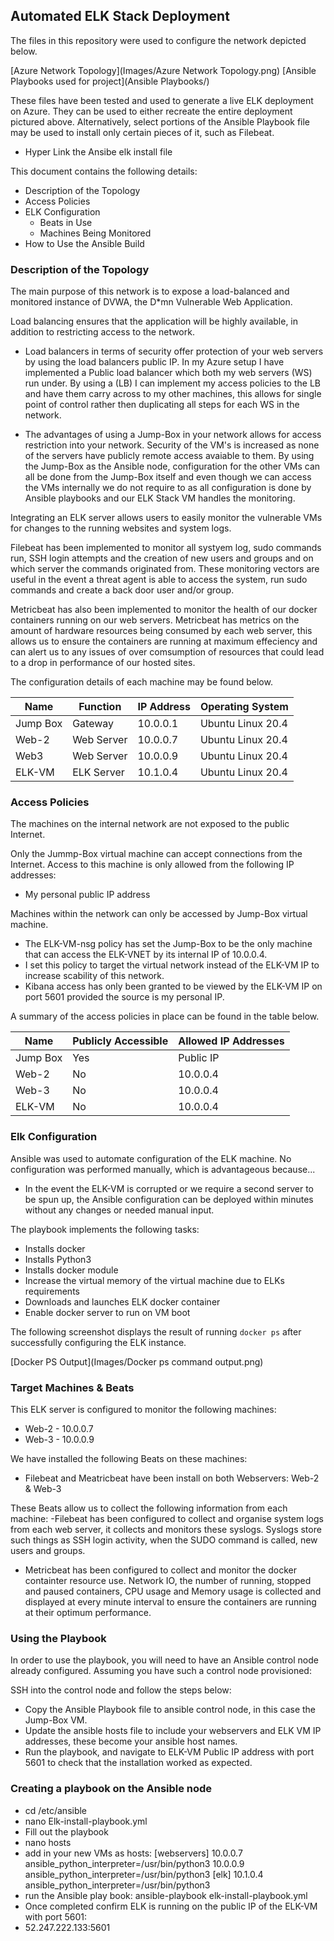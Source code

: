## Automated ELK Stack Deployment

The files in this repository were used to configure the network depicted below.

[Azure Network Topology](Images/Azure Network Topology.png)
[Ansible Playbooks used for project](Ansible Playbooks/)

These files have been tested and used to generate a live ELK deployment on Azure. They can be used to either recreate the entire deployment pictured above. Alternatively, select portions of the Ansible Playbook file may be used to install only certain pieces of it, such as Filebeat.

  - Hyper Link the Ansibe elk install file

This document contains the following details:
- Description of the Topology
- Access Policies
- ELK Configuration
  - Beats in Use
  - Machines Being Monitored
- How to Use the Ansible Build


### Description of the Topology

The main purpose of this network is to expose a load-balanced and monitored instance of DVWA, the D*mn Vulnerable Web Application.

Load balancing ensures that the application will be highly available, in addition to restricting access to the network.
- Load balancers in terms of security offer protection of your web servers by using the load balancers public IP. In my Azure setup I have implemented a Public load balancer which both my web servers (WS) run under.
  By using a (LB) I can implement my access policies to the LB and have them carry across to my other machines, this allows for single point of control rather then duplicating all steps for each WS in the network.  

- The advantages of using a Jump-Box in your network allows for access restriction into your network. Security of the VM's is increased as none of the servers have publicly remote access avaiable to them.
  By using the Jump-Box as the Ansible node, configuration for the other VMs can all be done from the Jump-Box itself and even though we can access the VMs internally we do not require to as all configuration is done by Ansible playbooks and our ELK Stack VM handles the monitoring.

Integrating an ELK server allows users to easily monitor the vulnerable VMs for changes to the running websites and system logs. 

Filebeat has been implemented to monitor all systyem log, sudo commands run, SSH login attempts and the creation of new users and groups and on which server the commands originated from. These monitoring vectors are useful in the event a threat agent is able to access the system, run sudo commands and create a back door user and/or group.    

Metricbeat has also been implemented to monitor the health of our docker containers running on our web servers. Metricbeat has metrics on the amount of hardware resources being consumed by each web server, this allows us to ensure the containers are running at maximum effeciency and can alert us to any issues of over comsumption of resources that could lead to a drop in performance of our hosted sites.

The configuration details of each machine may be found below.

| Name     | Function   | IP Address | Operating System |
|----------|------------|------------|------------------|
| Jump Box | Gateway    | 10.0.0.1   | Ubuntu Linux 20.4|
| Web-2    | Web Server | 10.0.0.7   | Ubuntu Linux 20.4|
| Web3     | Web Server | 10.0.0.9   | Ubuntu Linux 20.4|
| ELK-VM   | ELK Server | 10.1.0.4   | Ubuntu Linux 20.4|

### Access Policies

The machines on the internal network are not exposed to the public Internet. 

Only the Jummp-Box virtual machine can accept connections from the Internet. Access to this machine is only allowed from the following IP addresses:
- My personal public IP address

Machines within the network can only be accessed by Jump-Box virtual machine.
- The ELK-VM-nsg policy has set the Jump-Box to be the only machine that can access the ELK-VNET by its internal IP of 10.0.0.4. 
- I set this policy to target the virtual network instead of the ELK-VM IP to increase scability of this network.
- Kibana access has only been granted to be viewed by the ELK-VM IP on port 5601 provided the source is my personal IP.

A summary of the access policies in place can be found in the table below.

| Name     | Publicly Accessible | Allowed IP Addresses |
|----------|---------------------|----------------------|
| Jump Box | Yes                 | Public IP            |
| Web-2    | No                  | 10.0.0.4             |
| Web-3    | No                  | 10.0.0.4             |
| ELK-VM   | No                  | 10.0.0.4             |

### Elk Configuration

Ansible was used to automate configuration of the ELK machine. No configuration was performed manually, which is advantageous because...
- In the event the ELK-VM is corrupted or we require a second server to be spun up, the Ansible configuration can be deployed within minutes without any changes or needed manual input.

The playbook implements the following tasks:
- Installs docker
- Installs Python3
- Installs docker module
- Increase the virtual memory of the virtual machine due to ELKs requirements
- Downloads and launches ELK docker container
- Enable docker server to run on VM boot

The following screenshot displays the result of running `docker ps` after successfully configuring the ELK instance.

[Docker PS Output](Images/Docker ps command output.png)

### Target Machines & Beats
This ELK server is configured to monitor the following machines:
- Web-2 - 10.0.0.7
- Web-3 - 10.0.0.9

We have installed the following Beats on these machines:
- Filebeat and Meatricbeat have been install on both Webservers: Web-2 & Web-3

These Beats allow us to collect the following information from each machine:
-Filebeat has been configured to collect and organise system logs from each web server, it collects and monitors these syslogs. Syslogs store such things as SSH login activity, when the SUDO command is called, new users and groups.
- Metricbeat has been configured to collect and monitor the docker containter resource use. Network IO, the number of running, stopped and paused containers, CPU usage and Memory usage is collected and displayed at every minute interval to ensure the containers are running at their optimum performance.     

### Using the Playbook
In order to use the playbook, you will need to have an Ansible control node already configured. Assuming you have such a control node provisioned: 

SSH into the control node and follow the steps below:
- Copy the Ansible Playbook file to ansible control node, in this case the Jump-Box VM.
- Update the ansible hosts file to include your webservers and ELK VM IP addresses, these become your ansible host names.
- Run the playbook, and navigate to ELK-VM Public IP address with port 5601 to check that the installation worked as expected.

### Creating a playbook on the Ansible node
- cd /etc/ansible
- nano Elk-install-playbook.yml
- Fill out the playbook
- nano hosts
- add in your new VMs as hosts: 
[webservers]
10.0.0.7 ansible_python_interpreter=/usr/bin/python3
10.0.0.9 ansible_python_interpreter=/usr/bin/python3
[elk]
10.1.0.4 ansible_python_interpreter=/usr/bin/python3
- run the Ansible play book: ansible-playbook elk-install-playbook.yml
- Once completed confirm ELK is running on the public IP of the ELK-VM with port 5601: 
- 52.247.222.133:5601

